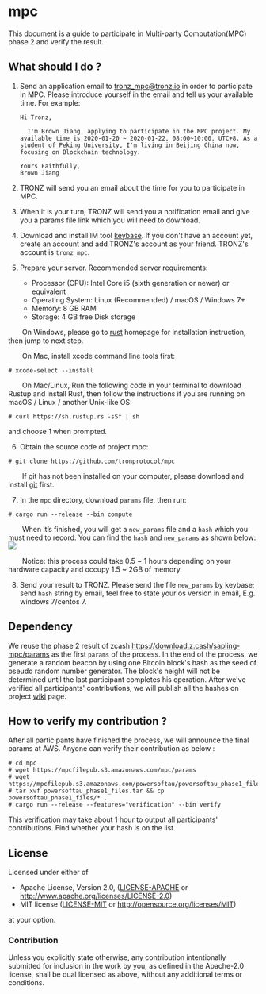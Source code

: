 # mpc

This document is a guide to participate in Multi-party Computation(MPC) phase 2 and verify the result.

## What should I do ? 

1. Send an application email to tronz_mpc@tronz.io in order to participate in MPC. Please introduce yourself in the email and tell us your available time. For example:
    ```    
    Hi Tronz,
     
      I'm Brown Jiang, applying to participate in the MPC project. My available time is 2020-01-20 ~ 2020-01-22, 08:00~10:00, UTC+8. As a student of Peking University, I'm living in Beijing China now, focusing on Blockchain technology.
     
    Yours Faithfully,
    Brown Jiang
    ```    
2. TRONZ will send you an email about the time for you to participate in MPC.

3. When it is your turn, TRONZ will send you a notification email and give you a params file link which you will need to download. 

4. Download and install IM tool [keybase](https://keybase.io/). If you don't have an account yet, create an account and add TRONZ's account as your friend. TRONZ's account is `tronz_mpc`.

5. Prepare your server. Recommended server requirements:
      + Processor (CPU): Intel Core i5 (sixth generation or newer) or equivalent
      + Operating System: Linux (Recommended) / macOS / Windows 7+         
      + Memory: 8 GB RAM
      + Storage: 4 GB free Disk storage
      
&emsp;&emsp;On Windows, please go to [rust](https://www.rust-lang.org/learn/get-started) homepage for installation instruction, then jump to next step.

&emsp;&emsp;On Mac, install xcode command line tools first:
```
# xcode-select --install
```
&emsp;&emsp;On Mac/Linux, Run the following code in your terminal to download Rustup and install Rust, then follow the instructions if you are running on macOS / Linux / another Unix-like OS:
```
# curl https://sh.rustup.rs -sSf | sh
```
and choose 1 when prompted.

6. Obtain the source code of project mpc:
```
# git clone https://github.com/tronprotocol/mpc
```
&emsp;&emsp;If git has not been installed on your computer, please download and install [git](https://git-scm.com/downloads) first.

7. In the `mpc` directory, download `params` file, then run:
```
# cargo run --release --bin compute
```

&emsp;&emsp;When it’s finished, you will get a `new_params` file and a `hash` which you must need to record. You can find the `hash` and `new_params` as shown below:
![](https://raw.githubusercontent.com/tronprotocol/documentation-en/master/docs_without_index/internal-test/mpc-output.jpg)

&emsp;&emsp;Notice: this process could take 0.5 ~ 1 hours depending on your hardware capacity and occupy 1.5 ~ 2GB of memory.

8. Send your result to TRONZ. Please send the file `new_params` by keybase; send `hash` string by email, feel free to state your os version in email, E.g. windows 7/centos 7.

## Dependency
We reuse the phase 2 result of zcash https://download.z.cash/sapling-mpc/params as the first `params` of the process. In the end of the process, we generate a random beacon by using one Bitcoin block's hash as the seed of pseudo random number generator. The block's height will not be determined until the last participant completes his operation. After we've verified all participants' contributions, we will publish all the hashes on project [wiki](https://github.com/tronprotocol/mpc/wiki) page.

## How to verify my contribution ?

After all participants have finished the process, we will announce the final params at AWS. Anyone can verify their contribution as below :
```
# cd mpc
# wget https://mpcfilepub.s3.amazonaws.com/mpc/params
# wget https://mpcfilepub.s3.amazonaws.com/powersoftau/powersoftau_phase1_files.tar
# tar xvf powersoftau_phase1_files.tar && cp powersoftau_phase1_files/* .
# cargo run --release --features="verification" --bin verify
```
This verification may take about 1 hour to output all participants' contributions. Find whether your hash is on the list.

## License

Licensed under either of

 * Apache License, Version 2.0, ([LICENSE-APACHE](LICENSE-APACHE) or http://www.apache.org/licenses/LICENSE-2.0)
 * MIT license ([LICENSE-MIT](LICENSE-MIT) or http://opensource.org/licenses/MIT)

at your option.

### Contribution

Unless you explicitly state otherwise, any contribution intentionally submitted for inclusion in the work by you, as defined in the Apache-2.0 license, shall be dual licensed as above, without any additional terms or conditions.
